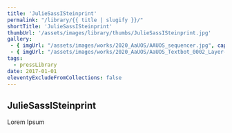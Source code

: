 ```yaml
---
title: 'JulieSassISteinprint'
permalink: "/library/{{ title | slugify }}/"
shortTitle: 'JulieSassISteinprint'
thumbUrl: '/assets/images/library/thumbs/JulieSassISteinprint.jpg'
gallery:
 - { imgUrl: "/assets/images/works/2020_AaUOS/AAUOS_sequencer.jpg", caption: "" }
 - { imgUrl: "/assets/images/works/2020_AaUOS/AaUOS_Textbot_0002_Layer-20.jpg", caption: "" }
tags:
  - pressLibrary
date: 2017-01-01
eleventyExcludeFromCollections: false
---
```



<div class="Grid Grid--gutters Grid--full large-Grid--fit">
  <div class="Grid-cell">
    <div class='headerGroup'>
      <h2>JulieSassISteinprint</h2>
      <p>Lorem Ipsum</p>
    </div>
  </div>
</div>